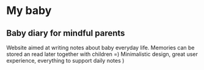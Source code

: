# My baby

## Baby diary for mindful parents

Website aimed at writing notes about baby everyday life.
Memories can be stored an read later together with children =)
Minimalistic design, great user experience, everything to support daily notes )
